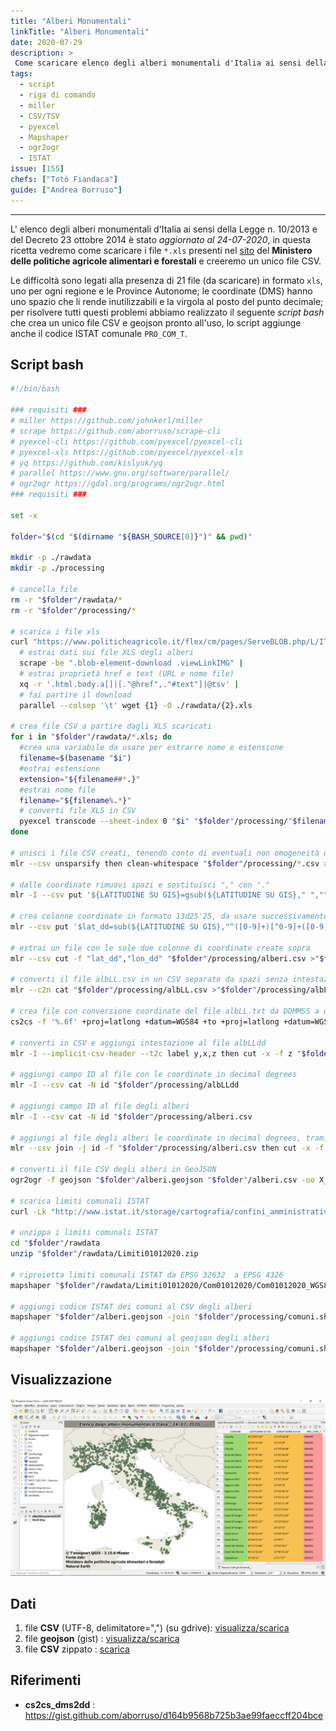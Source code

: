 ```yaml
---
title: "Alberi Monumentali"
linkTitle: "Alberi Monumentali"
date: 2020-07-29
description: >
 Come scaricare elenco degli alberi monumentali d'Italia ai sensi della Legge n. 10/2013 e del Decreto 23 ottobre 2014.
tags:
  - script
  - riga di comando
  - miller
  - CSV/TSV
  - pyexcel
  - Mapshaper
  - ogr2ogr
  - ISTAT
issue: [155]
chefs: ["Totò Fiandaca"]
guide: ["Andrea Borruso"]
---
```


---

L' elenco degli alberi monumentali d'Italia ai sensi della Legge n. 10/2013 e del Decreto 23 ottobre 2014 è stato _aggiornato al 24-07-2020_, in questa ricetta vedremo come scaricare i file `*.xls` presenti nel [sito](https://www.politicheagricole.it/flex/cm/pages/ServeBLOB.php/L/IT/IDPagina/11260) del **Ministero delle politiche agricole alimentari e forestali** e creeremo un unico file CSV.

Le difficoltà sono legati alla presenza di 21 file (da scaricare) in formato `xls`, uno per ogni regione e le Province Autonome; le coordinate (DMS) hanno uno spazio che li rende inutilizzabili e la virgola al posto del punto decimale; per risolvere tutti questi problemi abbiamo realizzato il seguente _script bash_ che crea un unico file CSV e geojson pronto all'uso, lo script aggiunge anche il codice ISTAT comunale `PRO_COM_T`.

## Script bash

```bash
#!/bin/bash

### requisiti ###
# miller https://github.com/johnkerl/miller
# scrape https://github.com/aborruso/scrape-cli
# pyexcel-cli https://github.com/pyexcel/pyexcel-cli
# pyexcel-xls https://github.com/pyexcel/pyexcel-xls
# yq https://github.com/kislyuk/yq
# parallel https://www.gnu.org/software/parallel/
# ogr2ogr https://gdal.org/programs/ogr2ogr.html
### requisiti ###

set -x

folder="$(cd "$(dirname "${BASH_SOURCE[0]}")" && pwd)"

mkdir -p ./rawdata
mkdir -p ./processing

# cancella file
rm -r "$folder"/rawdata/*
rm -r "$folder"/processing/*

# scarica i file xls
curl "https://www.politicheagricole.it/flex/cm/pages/ServeBLOB.php/L/IT/IDPagina/11260" |
  # estrai dati sui file XLS degli alberi
  scrape -be ".blob-element-download .viewLinkIMG" |
  # estrai proprietà href e text (URL e nome file)
  xq -r '.html.body.a[]|[."@href",."#text"]|@tsv' |
  # fai partire il download
  parallel --colsep '\t' wget {1} -O ./rawdata/{2}.xls

# crea file CSV a partire dagli XLS scaricati
for i in "$folder"/rawdata/*.xls; do
  #crea una variabile da usare per estrarre nome e estensione
  filename=$(basename "$i")
  #estrai estensione
  extension="${filename##*.}"
  #estrai nome file
  filename="${filename%.*}"
  # converti file XLS in CSV
  pyexcel transcode --sheet-index 0 "$i" "$folder"/processing/"$filename".csv
done

# unisci i file CSV creati, tenendo conto di eventuali non omogeneità dello schema dati e fai pulizia di eventuali spazi bianchi in più
mlr --csv unsparsify then clean-whitespace "$folder"/processing/*.csv >"$folder"/alberi.csv

# dalle coordinate rimuovi spazi e sostituisci "," con "."
mlr -I --csv put '${LATITUDINE SU GIS}=gsub(${LATITUDINE SU GIS}," ","");${LONGITUDINE SU GIS}=gsub(${LONGITUDINE SU GIS}," ","");${LATITUDINE SU GIS}=gsub(${LATITUDINE SU GIS},",",".");${LONGITUDINE SU GIS}=gsub(${LONGITUDINE SU GIS},",",".")' "$folder"/alberi.csv

# crea colonne coordinate in formato 13d25'25, da usare successivamente per conversione in gradi decimali
mlr --csv put '$lat_dd=sub(${LATITUDINE SU GIS},"^([0-9]+)[^0-9]+([0-9]+)[^0-9]+([0-9]+\.?[0-9]*)[^0-9]*","\1d\2'\''\3");$lon_dd=sub(${LONGITUDINE SU GIS},"^([0-9]+)[^0-9]+([0-9]+)[^0-9]+([0-9]+\.?[0-9]*)[^0-9]*","\1d\2'\''\3")' "$folder"/alberi.csv >"$folder"/processing/alberi.csv

# estrai un file con le sole due colonne di coordinate create sopra
mlr --csv cut -f "lat_dd","lon_dd" "$folder"/processing/alberi.csv >"$folder"/processing/albLL.csv

# converti il file albLL.csv in un CSV separato da spazi senza intestazione
mlr --c2n cat "$folder"/processing/albLL.csv >"$folder"/processing/albLL.txt

# crea file con conversione coordinate del file albLL.txt da DDMMSS a decimal degrees
cs2cs -f '%.6f' +proj=latlong +datum=WGS84 +to +proj=latlong +datum=WGS84 "$folder"/processing/albLL.txt | tr " " "\t" >"$folder"/processing/albLLdd

# converti in CSV e aggiungi intestazione al file albLLdd
mlr -I --implicit-csv-header --t2c label y,x,z then cut -x -f z "$folder"/processing/albLLdd

# aggiungi campo ID al file con le coordinate in decimal degrees
mlr -I --csv cat -N id "$folder"/processing/albLLdd

# aggiungi campo ID al file degli alberi
mlr -I --csv cat -N id "$folder"/processing/alberi.csv

# aggiungi al file degli alberi le coordinate in decimal degrees, tramite JOIN con albLLdd
mlr --csv join -j id -f "$folder"/processing/alberi.csv then cut -x -f "lat_dd","lon_dd" "$folder"/processing/albLLdd >"$folder"/alberi.csv

# converti il file CSV degli alberi in GeoJSON
ogr2ogr -f geojson "$folder"/alberi.geojson "$folder"/alberi.csv -oo X_POSSIBLE_NAMES=x -oo Y_POSSIBLE_NAMES=y

# scarica limiti comunali ISTAT
curl -Lk "http://www.istat.it/storage/cartografia/confini_amministrativi/non_generalizzati/Limiti01012020.zip" >"$folder"/rawdata/Limiti01012020.zip

# unzippa i limiti comunali ISTAT
cd "$folder"/rawdata
unzip "$folder"/rawdata/Limiti01012020.zip

# riproietta limiti comunali ISTAT da EPSG 32632  a EPSG 4326
mapshaper "$folder"/rawdata/Limiti01012020/Com01012020/Com01012020_WGS84.shp -proj wgs84 -o "$folder"/processing/comuni.shp

# aggiungi codice ISTAT dei comuni al CSV degli alberi
mapshaper "$folder"/alberi.geojson -join "$folder"/processing/comuni.shp fields=PRO_COM_T -o "$folder"/alberiMonumentaliISTAT.csv

# aggiungi codice ISTAT dei comuni al geojson degli alberi
mapshaper "$folder"/alberi.geojson -join "$folder"/processing/comuni.shp fields=PRO_COM_T -o "$folder"/alberiMonumentaliISTAT.geojson
```

## Visualizzazione

![](alberi.png)

## Dati

1. file **CSV** (UTF-8, delimitatore=",") (su gdrive): [visualizza/scarica](https://docs.google.com/spreadsheets/d/1Hfmpm6yO8Ma7EfFVQSo4GAReXZAFaSlgKeeROvIEcRw/edit?usp=sharing)
2. file **geojson** (gist) : [visualizza/scarica](https://gist.github.com/pigreco/c9e5680d7db7e6e7c405f73dce2c3c47)
3. file **CSV** zippato : [scarica](https://gist.github.com/pigreco/e0f38a1cf6bd90b6f8258f01fda828cc/archive/d3957ba4855a729370db6117e7e5d634cf1832fe.zip)

## Riferimenti

- **cs2cs_dms2dd** : <https://gist.github.com/aborruso/d164b9568b725b3ae99faeccff204bce>
